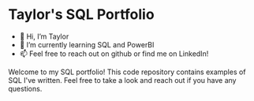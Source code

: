 # Taylor's SQL Portfolio

- 👋 Hi, I’m Taylor
- 🌱 I’m currently learning SQL and PowerBI
- 📫 Feel free to reach out on github or find me on LinkedIn!

Welcome to my SQL portfolio! This code repository contains examples of SQL I've written. Feel free to take a look and reach out if you have any questions.
